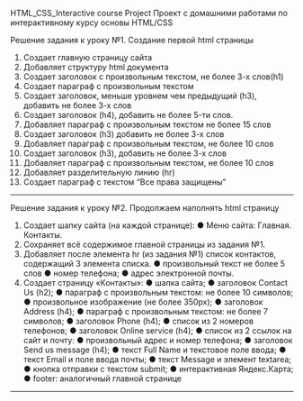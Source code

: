 HTML_CSS_Interactive course Project
Проект с домашними работами по интерактивному курсу основы HTML/CSS



Решение задания к уроку №1. Создание первой html страницы

1. Создает главную страницу сайта
2. Добавляет структуру html документа
2. Создает заголовок с произвольным текстом, не более 3-х слов(h1)
3. Создает параграф с произвольным текстом
4. Создает заголовок, меньше уровнем чем предыдущий (h3), добавить не более 3-х слов
5. Создает заголовок (h4), добавить не более 5-ти слов.
6. Добавляет параграф с произвольным текстом не более 15 слов
7. Создает заголовок (h3) добавить не более 3-х слов
8. Добавляет параграф с произвольным текстом, не более 10 слов
9. Создает заголовок (h3), добавить не более 3-х слов
10. Добавляет параграф с произвольным текстом, не более 10 слов
11. Добавляет разделительную линию (hr)
12. Создает параграф с текстом “Все права защищены”

_________________________________________________________________________________________________________________________________________________



Решение задания к уроку №2. Продолжаем наполнять html страницу

1. Создает шапку сайта (на каждой странице):
	● Меню сайта:
		Главная.
		Контакты.
2. Сохраняет всё содержимое главной страницы из задания №1.
3. Добавляет после элемента hr (из задания №1) список контактов, содержащий 3 элемента списка.
	● произвольный текст не более 5 слов
	● номер телефона;
	● адрес электронной почты.
4. Создает страницу «Контакты»:
	● шапка сайта;
	● заголовок Contact Us (h2);
	● параграф с произвольным текстом: не более 10 символов;
	● произвольное изображение (не более 350px);
	● заголовок Address (h4);
	● параграф с произвольным текстом: не более 7 символов;
	● заголовок Phone (h4);
	● список из 2 номеров телефонов;
	● заголовок Online service (h4);
	● список из 2 ссылок на сайт и почту:
	● произвольный адрес и номер телефона;
	● заголовок Send us message (h4);
	● текст Full Name и текстовое поле ввода;
	● текст Email и поле ввода почты;
	● текст Message и элемент textarea;
	● кнопка отправки с текстом submit;
	● интерактивная Яндекс.Карта;
	● footer: аналогичный главной странице

_________________________________________________________________________________________________________________________________________________